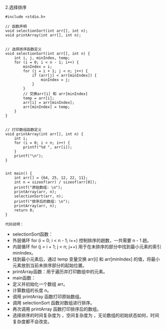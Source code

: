2.选择排序

    #include <stdio.h>
    
    // 函数声明
    void selectionSort(int arr[], int n);
    void printArray(int arr[], int n);
    
    
    // 选择排序函数定义
    void selectionSort(int arr[], int n) {
        int i, j, minIndex, temp;
        for (i = 0; i < n - 1; i++) {
            minIndex = i;
            for (j = i + 1; j < n; j++) {
                if (arr[j] < arr[minIndex]) {
                    minIndex = j;
                }
            }
            // 交换arr[i] 和 arr[minIndex]
            temp = arr[i];
            arr[i] = arr[minIndex];
            arr[minIndex] = temp;
        }
    }
    
    
    // 打印数组函数定义
    void printArray(int arr[], int n) {
        int i;
        for (i = 0; i < n; i++) {
            printf("%d ", arr[i]);
        }
        printf("\n");
    }
    
    
    int main() {
        int arr[] = {64, 25, 12, 22, 11};
        int n = sizeof(arr) / sizeof(arr[0]);
        printf("原始数组: \n");
        printArray(arr, n);
        selectionSort(arr, n);
        printf("排序后的数组: \n");
        printArray(arr, n);
        return 0;
    }

    代码说明：
- selectionSort函数：
- 外层循环 for (i = 0; i < n - 1; i++) 控制排序的趟数，一共需要 n - 1 趟。
- 内层循环 for (j = i + 1; j < n; j++) 用于在未排序的部分中找到最小元素的索引 minIndex。
- 找到最小元素后，通过 temp 变量交换 arr[i] 和 arr[minIndex] 的值，将最小元素放到当前未排序部分的起始位置。
- printArray函数：用于遍历并打印数组中的元素。
- main函数：
- 定义并初始化一个数组 arr。
- 计算数组的长度 n。
- 调用 printArray 函数打印原始数组。
- 调用 selectionSort 函数对数组进行排序。
- 再次调用 printArray 函数打印排序后的数组。
- 选择排序的时间复杂度为 ，空间复杂度为 ，无论数组的初始状态如何，时间复杂度都不会改变。
